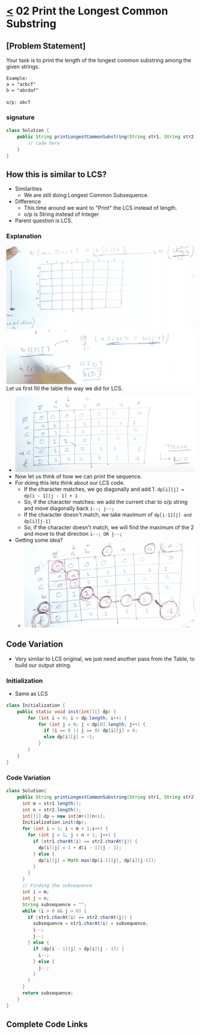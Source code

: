 # [<](../Readme.md) 02 Print the Longest Common Substring

## [Problem Statement]

Your task is to print the length of the longest common substring among the given strings.

```text
Example: 
a = "acbcf"
b = "abcdaf"

o/p: abcf
```

### signature
```java
class Solution {
    public String printLongestCommonSubstring(String str1, String str2) {
        // code here
    }
}
```

## How this is similar to LCS?
- Similarities
    - We are still doing Longest Common Subsequence.
- Difference
    - This time around we want to "Print" the LCS instead of length.
    - o/p is String instead of Integer
- Parent question is LCS.

### Explanation
![img_1.png](img_1.png)
![img.png](img.png)
Let us first fill the table the way we did for LCS. 
- ![img_2.png](img_2.png)
- Now let us think of how we can print the sequence.
- For doing this lets think about our LCS code.
  - If the character matches, we go diagonally and add 1. ```dp[i][j] = dp[i - 1][j - 1] + 1```
  - So, if the character matches: we add the current char to o/p string and move diagonally back ```i--; j--;```
  - If the character doesn't match, we take maximum of ```dp[i-1][j] and dp[i][j-1]```
  - So, if the character doesn't match, we will find the maximum of the 2 and move to that direction ```i--; OR j--;```
- Getting some idea?
  - ![img_3.png](img_3.png)

## Code Variation
- Very similar to LCS original, we just need another pass from the Table, to build our output string.

### Initialization
- Same as LCS
```java
class Initialization {
    public static void init(int[][] dp) {
        for (int i = 0; i < dp.length; i++) {
            for (int j = 0; j < dp[0].length; j++) {
              if (i == 0 || j == 0) dp[i][j] = 0;
              else dp[i][j] = -1;
            }
        }
    }
}
```

### Code Variation
```java
class Solution{
    public String printLongestCommonSubstring(String str1, String str2) {
      int m = str1.length();
      int n = str2.length();
      int[][] dp = new int[m+1][n+1];
      Initialization.init(dp);
      for (int i = 1; i < m + 1;i++) {
        for (int j = 1; j < n + 1; j++) {
          if (str1.charAt(i) == str2.charAt(j)) {
            dp[i][j] = 1 + d[i - 1][j - 1];
          } else {
            dp[i][j] = Math.max(dp[i-1][j], dp[i][j-1]);
          }
        }
      }
      // Finding the subsequence
      int i = m;
      int j = n;
      String subsequence = "";
      while (i > 0 && j > 0) {
        if (str1.charAt(i) == str2.charAt(j)) {
          subsequence = str1.charAt(i) + subsequence;
          i--;
          j--;
        } else {
          if (dp[i - 1][j] > dp[i][j - 1]) {
            i--;
          } else {
            j--;
          }
        }
      }
      return subsequence;
    }
}
```

## Complete Code Links